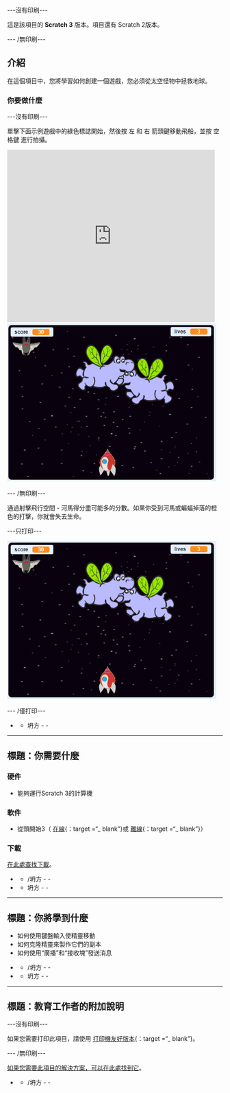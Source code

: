 \---沒有印刷\---

這是該項目的 **Scratch 3** 版本。項目</a>還有 Scratch 2版本。</p> 

\--- /無印刷\---

## 介紹

在這個項目中，您將學習如何創建一個遊戲，您必須從太空怪物中拯救地球。

### 你要做什麼

\---沒有印刷\---

單擊下面示例遊戲中的綠色標誌開始，然後按 <kbd>左</kbd> 和 <kbd>右</kbd> 箭頭鍵移動飛船，並按 <kbd>空格鍵</kbd> 進行拍攝。

<div class="scratch-preview">
  <iframe allowtransparency="true" width="485" height="402" src="https://scratch.mit.edu/projects/embed/276887163/?autostart=false" frameborder="0" scrolling="no"></iframe>
  <img src="images/showcase.png">
</div>

\--- /無印刷\---

通過射擊飛行空間 - 河馬得分盡可能多的分數。如果你受到河馬或蝙蝠掉落的橙色的打擊，你就會失去生命。

\---只打印\---

![降序](images/showcase.png)

\--- /僅打印\---

- - 坍方 - -

* * *

## 標題：你需要什麼

### 硬件

+ 能夠運行Scratch 3的計算機

### 軟件

+ 從頭開始3（ [在線](https://rpf.io/scratchon){：target =“_ blank”}或 [離線](https://rpf.io/scratchoff){：target =“_ blank”}）

### 下載

[在此處查找下載](http://rpf.io/p/en/clone-wars-go)。

- - /坍方 - -

- - 坍方 - -

* * *

## 標題：你將學到什麼

+ 如何使用鍵盤輸入使精靈移動
+ 如何克隆精靈來製作它們的副本
+ 如何使用“廣播”和“接收塊”發送消息

- - /坍方 - -

- - 坍方 - -

* * *

## 標題：教育工作者的附加說明

\---沒有印刷\---

如果您需要打印此項目，請使用 [打印機友好版本](https://projects.raspberrypi.org/en/projects/clone-wars/print){：target =“_ blank”}。

\--- /無印刷\---

[如果您需要此項目的解決方案，可以在此處找到它](http://rpf.io/p/en/clone-wars-get)。

- - /坍方 - -